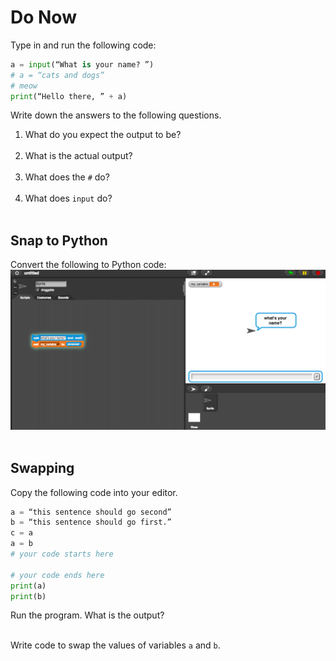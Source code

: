 # Do Now
Type in and run the following code: 

```python
a = input(“What is your name? ”)
# a = “cats and dogs”
# meow
print(“Hello there, ” + a)
```

Write down the answers to the following questions. 
1. What do you expect the output to be?
<br><br>
2. What is the actual output?
<br><br>
3. What does the `#` do? 
<br><br>
4. What does `input` do?
<br><br>

## Snap to Python
Convert the following to Python code:
![Snap Input](snap_input.png)
<br>
<br>

## Swapping
Copy the following code into your editor. 

```python
a = “this sentence should go second”
b = “this sentence should go first.”  
c = a 
a = b 
# your code starts here

# your code ends here
print(a)
print(b)
```

Run the program. What is the output? 
<br><br>

Write code to swap the values of variables `a` and `b`.
